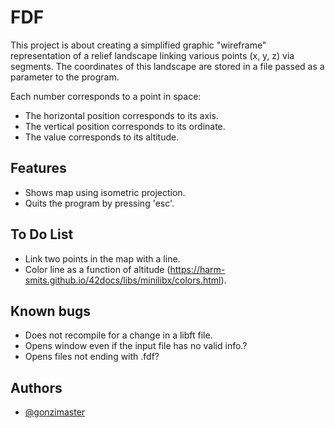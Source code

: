 
# FDF

This project is about creating a simplified graphic "wireframe"
representation of a relief landscape linking various points (x, y, z) via
segments. The coordinates of this landscape are stored in a file passed as
a parameter to the program.

Each number corresponds to a point in space:
- The horizontal position corresponds to its axis.
- The vertical position corresponds to its ordinate.
- The value corresponds to its altitude.

## Features

- Shows map using isometric projection.
- Quits the program by pressing 'esc'.

## To Do List

- Link two points in the map with a line.
- Color line as a function of altitude (https://harm-smits.github.io/42docs/libs/minilibx/colors.html).

## Known bugs

- Does not recompile for a change in a libft file.
- Opens window even if the input file has no valid info.?
- Opens files not ending with .fdf?

## Authors

- [@gonzimaster](https://www.github.com/gonzimaster)

